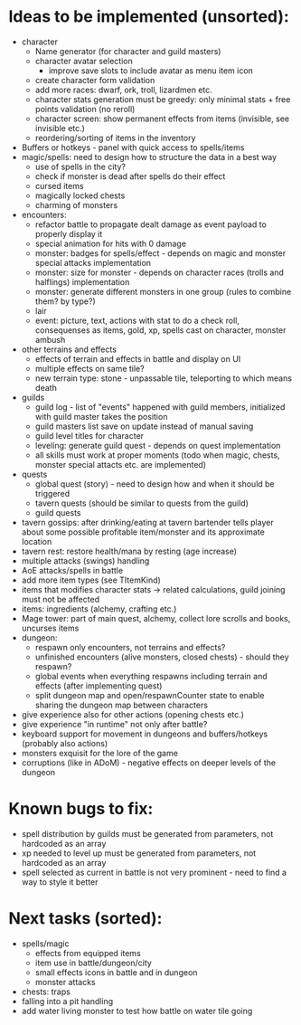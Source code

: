 # Ideas to be implemented (unsorted):

- character
  - Name generator (for character and guild masters)
  - character avatar selection
    - improve save slots to include avatar as menu item icon
  - create character form validation
  - add more races: dwarf, ork, troll, lizardmen etc.
  - character stats generation must be greedy: only minimal stats + free points validation (no reroll)
  - character screen: show permanent effects from items (invisible, see invisible etc.)
  - reordering/sorting of items in the inventory
- Buffers or hotkeys - panel with quick access to spells/items
- magic/spells: need to design how to structure the data in a best way
  - use of spells in the city?
  - check if monster is dead after spells do their effect
  - cursed items
  - magically locked chests
  - charming of monsters
- encounters:
  - refactor battle to propagate dealt damage as event payload to properly display it
  - special animation for hits with 0 damage
  - monster: badges for spells/effect - depends on magic and monster special attacks implementation
  - monster: size for monster - depends on character races (trolls and halflings) implementation
  - monster: generate different monsters in one group (rules to combine them? by type?)
  - lair
  - event: picture, text, actions with stat to do a check roll, consequenses as items, gold, xp, spells cast on character, monster ambush
- other terrains and effects
  - effects of terrain and effects in battle and display on UI
  - multiple effects on same tile?
  - new terrain type: stone - unpassable tile, teleporting to which means death
- guilds
  - guild log - list of "events" happened with guild members, initialized with guild master takes the position
  - guild masters list save on update instead of manual saving
  - guild level titles for character
  - leveling: generate guild quest - depends on quest implementation
  - all skills must work at proper moments (todo when magic, chests, monster special attacts etc. are implemented)
- quests
  - global quest (story) - need to design how and when it should be triggered
  - tavern quests (should be similar to quests from the guild)
  - guild quests
- tavern gossips: after drinking/eating at tavern bartender tells player about some possible profitable item/monster and its approximate location
- tavern rest: restore health/mana by resting (age increase)
- multiple attacks (swings) handling
- AoE attacks/spells in battle
- add more item types (see TItemKind)
- items that modifies character stats -> related calculations, guild joining must not be affected
- items: ingredients (alchemy, crafting etc.)
- Mage tower: part of main quest, alchemy, collect lore scrolls and books, uncurses items
- dungeon:
  - respawn only encounters, not terrains and effects?
  - unfinished encounters (alive monsters, closed chests) - should they respawn?
  - global events when everything respawns including terrain and effects (after implementing quest)
  - split dungeon map and open/respawnCounter state to enable sharing the dungeon map between characters
- give experience also for other actions (opening chests etc.)
- give experience "in runtime" not only after battle?
- keyboard support for movement in dungeons and buffers/hotkeys (probably also actions)
- monsters exquisit for the lore of the game
- corruptions (like in ADoM) - negative effects on deeper levels of the dungeon

# Known bugs to fix:

- spell distribution by guilds must be generated from parameters, not hardcoded as an array
- xp needed to level up must be generated from parameters, not hardcoded as an array
- spell selected as current in battle is not very prominent - need to find a way to style it better

# Next tasks (sorted):

- spells/magic
  - effects from equipped items
  - item use in battle/dungeon/city
  - small effects icons in battle and in dungeon
  - monster attacks
- chests: traps
- falling into a pit handling
- add water living monster to test how battle on water tile going
